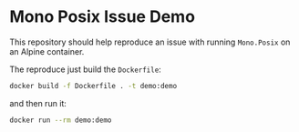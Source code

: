 # Mono Posix Issue Demo

This repository should help reproduce an issue with running `Mono.Posix` on an Alpine container.

The reproduce just build the `Dockerfile`:

```sh
docker build -f Dockerfile . -t demo:demo
```

and then run it:

```bash
docker run --rm demo:demo
```